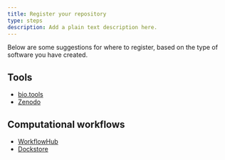 ```yaml
---
title: Register your repository
type: steps
description: Add a plain text description here.
---
```



Below are some suggestions for where to register, based on the type of software you have created.


## Tools

- [bio.tools](https://bio.tools/)
- [Zenodo](https://zenodo.org/)


## Computational workflows

- [WorkflowHub](https://workflowhub.eu/)
- [Dockstore](https://dockstore.org/)

